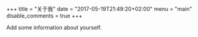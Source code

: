 +++
title = "关于我"
date = "2017-05-19T21:49:20+02:00"
menu = "main"
disable_comments = true
+++

Add some information about yourself.
